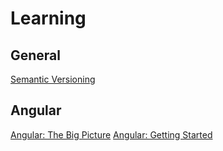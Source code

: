 # Learning

## General
[Semantic Versioning](https://semver.org/)

## Angular
[Angular: The Big Picture](https://app.pluralsight.com/player?course=ng-big-picture)
[Angular: Getting Started](https://app.pluralsight.com/player?course=angular-2-getting-started-update)
